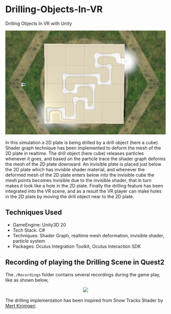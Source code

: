 # Drilling-Objects-In-VR

Drilling Objects In VR with Unity

<img src="https://github.com/saha0073/Drilling-Objects-In-VR/blob/main/capture.png" width="750">

In this simulation a 2D plate is being drilled by a drill object (here a cube). Shader graph technique has been implemented to deform the mesh of the 2D plate in realtime. The drill object (here cube) releases particles whenever it goes, and based on the particle trace the shader graph deforms the mesh of the 2D plate downward. An invisible plate is placed just below the 2D plate which has invisble shader material, and whenever the deformed mesh of the 2D plate enters below into the invisible cube the mesh points becomes invisible due to the invisible shader, that in turn makes it look like a hole in the 2D plate. Finally the drilling feature has been integrated into the VR scene, and as a result the VR player can make holes in the 2D plate by moving the drill object near to the 2D plate.

## Techniques Used
* GameEngine: Unity3D 20
* Tech Stack: C#
* Techniques: Shader Graph, realtime mesh deformation, invisible shader, particle system
* Packages: Oculus Integration Toolkit, Oculus Interaction SDK

## Recording of playing the Drilling Scene in Quest2
The`./Recordings` folder contains several recordings during the game play, like as shown below,
<p align="center"><img src="https://github.com/saha0073/Drilling-Objects-In-VR/blob/main/Recordings/oculus_drilling_8sec.gif" style="width:80%"\></p>

The drilling implementation has been inspired from Snow Tracks Shader by [Mert Kirimgeri](https://www.youtube.com/watch?v=ThlqTMBzyjI&ab_channel=MertKirimgeri).  
